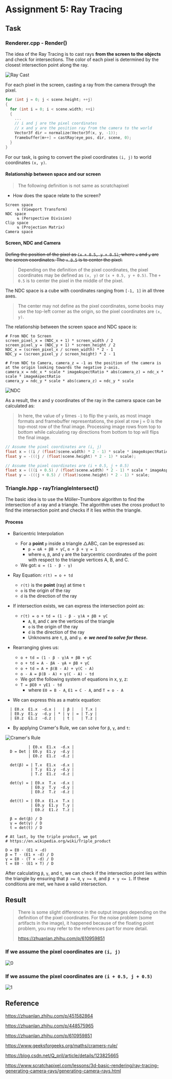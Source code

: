 # Assignment 5: Ray Tracing

## Task

### Renderer.cpp - Render()

The idea of the Ray Tracing is to cast rays **from the screen to the objects** and check for intersections. The color of each pixel is determined by the closest intersection point along the ray.

![Ray Cast](https://www.scratchapixel.com/images/ray-tracing-camera/campixel.gif?)

For each pixel in the screen, casting a ray from the camera through the pixel.

```C++
for (int j = 0; j < scene.height; ++j)
{
  for (int i = 0; i < scene.width; ++i)
  {
    ...
    // i and j are the pixel coordinates
    // x and y are the position ray from the camera to the world
    Vector3f dir = normalize(Vector3f(x, y, -1));
    framebuffer[m++] = castRay(eye_pos, dir, scene, 0);
  }
}
```

For our task, is going to convert the pixel coordinates `(i, j)` to world coordinates `(x, y)`.

#### Relationship between space and our screen

> The following definition is not same as scratchapixel

- How does the space relate to the screen?

```shell
Screen space
     ⇅ (Viewport Transform)
NDC space
     ⇅ (Perspective Division)
Clip space
     ⇅ (Projection Matrix)
Camera space
```

#### Screen, NDC and Camera

~~Defing the position of the pixel as `(x + 0.5, y + 0.5)`, where `x` and `y` are the screen coordinates. The `+ 0.5` is to center the pixel.~~

> Depending on the definition of the pixel coordinates, the pixel coordinates may be defined as `(x, y)` or `(x + 0.5, y + 0.5)`. The `+ 0.5` is to center the pixel in the middle of the pixel.

The NDC space is a cube with coordinates ranging from `[-1, 1]` in all three axes.

> The center may not define as the pixel coordinates, some books may use the top-left corner as the origin, so the pixel coordinates are `(x, y)`.

The relationship between the screen space and NDC space is:

```shell
# From NDC to Screen
screen_pixel_x = (NDC_x + 1) * screen_width / 2
screen_pixel_y = (NDC_y + 1) * screen_height / 2
NDC_x = (screen_pixel_x / screen_width) * 2 - 1
NDC_y = (screen_pixel_y / screen_height) * 2 - 1

# From NDC to Camera, camera_z = -1 as the position of the camera is at the origin looking towards the negative z-axis.
camera_x = ndc_x * scale * imageAspectRatio * abs(camera_z) = ndc_x * scale * imageAspectRatio
camera_y = ndc_y * scale * abs(camera_z) = ndc_y * scale
```

![NDC](https://www.scratchapixel.com/images/ray-tracing-camera/camratio.png?)

As a result, the x and y coordinates of the ray in the camera space can be calculated as:

> In here, the value of `y` times `-1` to flip the y-axis, as most image formats and framebuffer representations, the pixel at row j = 0 is the top-most row of the final image.
> Processing image rows from top to bottom while calculating ray directions from bottom to top will flips the final image.

```C++
// Assume the pixel coordinates are (i, j)
float x = ((i / (float)scene.width) * 2 - 1) * scale * imageAspectRatio;
float y = -(((j / (float)scene.height) * 2 - 1) * scale);

// Assume the pixel coordinates are (i + 0.5, j + 0.5)
float x = (((i + 0.5) / (float)scene.width) * 2 - 1) * scale * imageAspectRatio;
float y = -(((j + 0.5) / (float)scene.height) * 2 - 1) * scale;
```

### Triangle.hpp - rayTriangleIntersect()

The basic idea is to use the Möller–Trumbore algorithm to find the intersection of a ray and a triangle. The algorithm uses the cross product to find the intersection point and checks if it lies within the triangle.

#### Process

- Baricentric Interpolation
  - For a **point** `p` inside a triangle △ABC, can be expressed as:
    - `p = αA + βB + γC`, `α + β + γ = 1`
    - where `α`, `β`, and `γ` are the barycentric coordinates of the point with respect to the triangle vertices A, B, and C.
  - We got: `α = (1 - β - γ)`

- Ray Equation: `r(t) = o + td`
  - `r(t)` is the **point** (ray) at time `t`
  - `o` is the origin of the ray
  - `d` is the direction of the ray

- If intersection exists, we can express the intersection point as:
  - `r(t) = o + td = (1 - β - γ)A + βB + γC`
    - `A`, `B`, and `C` are the vertices of the triangle
    - `o` is the origin of the ray
    - `d` is the direction of the ray
    - Unknowns are `t`, `β`, and `γ`. ***<- we need to solve for these.***

- Rearranging gives us:  
  - `o + td = (1 - β - γ)A + βB + γC`
  - `o + td = A - βA - γA + βB + γC`
  - `o + td = A + β(B - A) + γ(C - A)`
  - `o - A = β(B - A) + γ(C - A) - td`
  - We got the following system of equations in x, y, z:
  - `T = βE0 + γE1 - td`
    - where `E0 = B - A`, `E1 = C - A`, and `T = o - A`

- We can express this as a matrix equation:

```shell
  | E0.x  E1.x  -d.x |   | β |   | T.x |
  | E0.y  E1.y  -d.y | * | γ | = | T.y |
  | E0.z  E1.z  -d.z |   | t |   | T.z |
```

- By applying Cramer's Rule, we can solve for `β`, `γ`, and `t`:

![Cramer's Rule](https://media.geeksforgeeks.org/wp-content/uploads/20230212131806/Cramer's-Rule.png)

```shell
          | E0.x  E1.x  -d.x |
  D = Det | E0.y  E1.y  -d.y |
          | E0.z  E1.z  -d.z |

  det(β) = | T.x  E1.x  -d.x |
           | T.y  E1.y  -d.y |
           | T.z  E1.z  -d.z |

  det(γ) = | E0.x  T.x  -d.x |
           | E0.y  T.y  -d.y |
           | E0.z  T.z  -d.z |

  det(t) = | E0.x  E1.x  T.x |
           | E0.y  E1.y  T.y |
           | E0.z  E1.z  T.z |

  β = det(β) / D
  γ = det(γ) / D
  t = det(t) / D  

# At last, by the triple product, we got
# https://en.wikipedia.org/wiki/Triple_product

D = E0 · (E1 × -d)
β = T · (E1 × -d) / D
γ = E0 · (T × -d) / D
t = E0 · (E1 × T) / D
```

After calculating `β`, `γ`, and `t`, we can check if the intersection point lies within the triangle by ensuring that `β >= 0`, `γ >= 0`, and `β + γ <= 1`. If these conditions are met, we have a valid intersection.

## Result

> There is some slight difference in the output images depending on the definition of the pixel coordinates. For the noise problem (some artifacts in the image), it happened because of the floating point problem, you may refer to the references part for more detail.
>
> https://zhuanlan.zhihu.com/p/610959851

### If we assume the pixel coordinates are `(i, j)`

![0](./res/output_pixel_0.png)

### If we assume the pixel coordinates are `(i + 0.5, j + 0.5)`

![1](./res/output_pixel_5.png)

## Reference

https://zhuanlan.zhihu.com/p/451582864

https://zhuanlan.zhihu.com/p/448575965

https://zhuanlan.zhihu.com/p/610959851

https://www.geeksforgeeks.org/maths/cramers-rule/

https://blog.csdn.net/Q_pril/article/details/123825665

https://www.scratchapixel.com/lessons/3d-basic-rendering/ray-tracing-generating-camera-rays/generating-camera-rays.html
